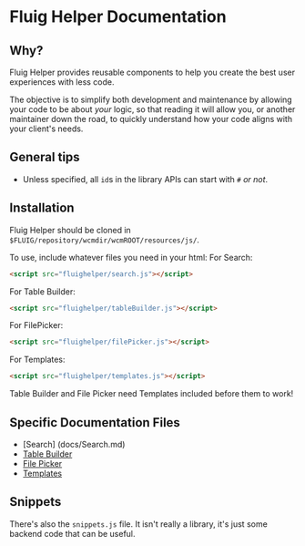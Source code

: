 # Fluig Helper Documentation

## Why?
Fluig Helper provides reusable components to help you create the best user experiences with less code.

The objective is to simplify both development and maintenance by allowing your code to be about *your* logic, so that reading it will allow you, or another maintainer down the road, to quickly understand how your code aligns with your client's needs.

## General tips
- Unless specified, all `id`s in the library APIs can start with `#` *or not*.

## Installation
Fluig Helper should be cloned in `$FLUIG/repository/wcmdir/wcmROOT/resources/js/`.

To use, include whatever files you need in your html: 
For Search:
```html
<script src="fluighelper/search.js"></script>
```
For Table Builder:
```html
<script src="fluighelper/tableBuilder.js"></script>
```
For FilePicker:
```html
<script src="fluighelper/filePicker.js"></script>
```
For Templates:
```html
<script src="fluighelper/templates.js"></script>
```

Table Builder and File Picker need Templates included before them to work!

## Specific Documentation Files
- [Search] (docs/Search.md)
- [Table Builder](docs/TableBuilder.md)
- [File Picker](docs/FilePicker.md)
- [Templates](docs/Templates.md)

## Snippets
There's also the `snippets.js` file. It isn't really a library, it's just some backend code that can be useful.